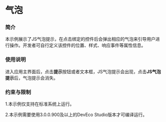 # 气泡

### 简介<a name="section104mcpsimp"></a>

本示例展示了JS气泡提示，在点击绑定的控件后会弹出相应的气泡来引导用户进行操作。开发者可自行定义该控件的位置、样式、响应事件等属性信息。

### 使用说明<a name="section107mcpsimp"></a>

进入应用主界面后，点击**提示**按钮或者文本框，JS气泡提示会出现，点击**JS气泡提示**后，气泡提示会消失。

### 约束与限制<a name="section110mcpsimp"></a>

1.本示例仅支持在标准系统上运行。

2.本示例需要使用3.0.0.900及以上的DevEco Studio版本才可编译运行。
